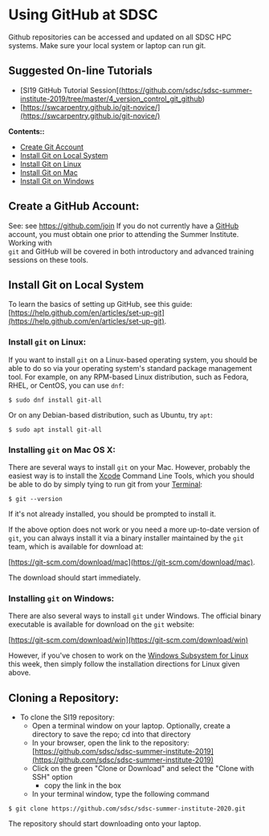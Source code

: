 # Using GitHub at SDSC

Github repositories can be accessed and updated on all SDSC HPC systems. 
Make sure your local system or laptop can run git. 

## Suggested On-line Tutorials

* [SI19 GitHub Tutorial Session[(https://github.com/sdsc/sdsc-summer-institute-2019/tree/master/4_version_control_git_github)
* [https://swcarpentry.github.io/git-novice/](https://swcarpentry.github.io/git-novice/)


<a name="top">**Contents::**
* [Create Git Account](#git-acct)
* [Install Git on Local System](#git-install)
* [Install Git on Linux](#git-install-linux)
* [Install Git on Mac](#git-install-mac)
* [Install Git on Windows](#git-install-windows)


## Create a GitHub Account: <a name="git-acct"></a>
See:  see https://github.com/join 
If you do not currently have a [GitHub](https://github.com/) account, you must 
obtain one prior to attending the Summer Institute. Working with  
`git` and GitHub will be covered in both
introductory and advanced training sessions on these tools.

## Install Git on Local System <a name="git-install"></a>

To learn the basics of setting up GitHub, see this guide:  [https://help.github.com/en/articles/set-up-git](https://help.github.com/en/articles/set-up-git). 

### Install `git` on Linux:<a name="git-install-linux"></a>

If you want to install `git` on a Linux-based operating system, you should be
able to do so via your operating system's standard package management tool. For
example, on any RPM-based Linux distribution, such as Fedora, RHEL, or CentOS, 
you can use `dnf`:

```
$ sudo dnf install git-all
```

Or on any Debian-based distribution, such as Ubuntu, try `apt`:

```
$ sudo apt install git-all
```

### Installing `git` on Mac OS X:

There are several ways to install `git` on your Mac. However, probably the 
easiest way is to install the [Xcode](https://developer.apple.com/xcode/) 
Command Line Tools, which you should be able to do by simply tying to run git 
from your [Terminal](https://support.apple.com/guide/terminal/welcome/mac):

```
$ git --version
```

If it's not already installed, you should be prompted to install it.

If the above option does not work or you need a more up-to-date version of 
`git`, you can always install it via a binary installer maintained by the `git`
team, which is available for download at: 

[https://git-scm.com/download/mac](https://git-scm.com/download/mac). 

The download should start immediately.

### Installing `git` on Windows:

There are also several ways to install `git` under Windows. The official 
binary executable is available for download on the `git` website:

[https://git-scm.com/download/win](https://git-scm.com/download/win)

However, if you've chosen to work on the [Windows Subsystem for Linux](https://docs.microsoft.com/en-us/windows/wsl/about)
this week, then simply follow the installation directions for Linux given above.

## Cloning a Repository:

* To clone the SI19 repository:
  * Open a terminal window on your laptop. Optionally, create a directory to save the repo; cd into that directory
  * In your browser, open the link to the repository: [https://github.com/sdsc/sdsc-summer-institute-2019](https://github.com/sdsc/sdsc-summer-institute-2019)
  * Click on the green "Clone or Download" and select the "Clone with SSH" option
    * copy the link in the box
  * In your terminal window, type the following command
```
$ git clone https://github.com/sdsc/sdsc-summer-institute-2020.git
```

The repository should start downloading onto your laptop.

